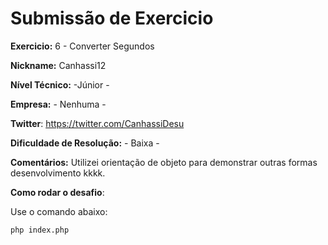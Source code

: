 # Submissão de Exercicio

**Exercicio:** 6 - Converter Segundos

**Nickname:** Canhassi12

**Nível Técnico:** -Júnior -

**Empresa:** - Nenhuma -

**Twitter**: https://twitter.com/CanhassiDesu 

**Dificuldade de Resolução:** - Baixa -

**Comentários:** Utilizei orientação de objeto para demonstrar outras formas desenvolvimento kkkk.

**Como rodar o desafio**: 

Use o comando abaixo: 
```bash
php index.php
```